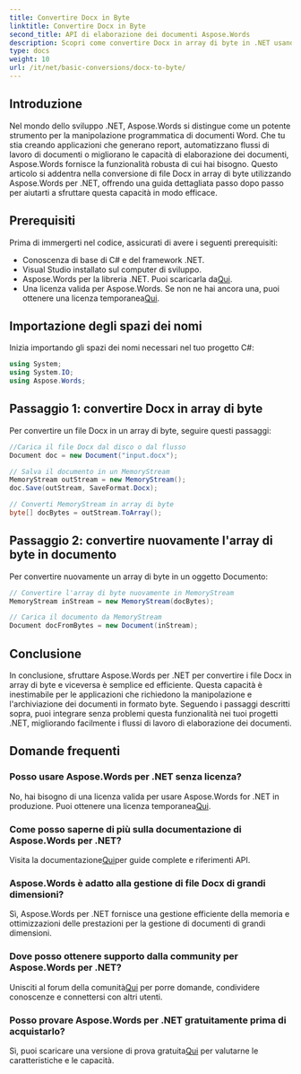 ```yaml
---
title: Convertire Docx in Byte
linktitle: Convertire Docx in Byte
second_title: API di elaborazione dei documenti Aspose.Words
description: Scopri come convertire Docx in array di byte in .NET usando Aspose.Words per un'elaborazione efficiente dei documenti. Guida passo passo inclusa.
type: docs
weight: 10
url: /it/net/basic-conversions/docx-to-byte/
---
```

## Introduzione

Nel mondo dello sviluppo .NET, Aspose.Words si distingue come un potente strumento per la manipolazione programmatica di documenti Word. Che tu stia creando applicazioni che generano report, automatizzano flussi di lavoro di documenti o migliorano le capacità di elaborazione dei documenti, Aspose.Words fornisce la funzionalità robusta di cui hai bisogno. Questo articolo si addentra nella conversione di file Docx in array di byte utilizzando Aspose.Words per .NET, offrendo una guida dettagliata passo dopo passo per aiutarti a sfruttare questa capacità in modo efficace.

## Prerequisiti

Prima di immergerti nel codice, assicurati di avere i seguenti prerequisiti:
- Conoscenza di base di C# e del framework .NET.
- Visual Studio installato sul computer di sviluppo.
-  Aspose.Words per la libreria .NET. Puoi scaricarla da[Qui](https://releases.aspose.com/words/net/).
-  Una licenza valida per Aspose.Words. Se non ne hai ancora una, puoi ottenere una licenza temporanea[Qui](https://purchase.aspose.com/temporary-license/).

## Importazione degli spazi dei nomi

Inizia importando gli spazi dei nomi necessari nel tuo progetto C#:
```csharp
using System;
using System.IO;
using Aspose.Words;
```

## Passaggio 1: convertire Docx in array di byte

Per convertire un file Docx in un array di byte, seguire questi passaggi:
```csharp
//Carica il file Docx dal disco o dal flusso
Document doc = new Document("input.docx");

// Salva il documento in un MemoryStream
MemoryStream outStream = new MemoryStream();
doc.Save(outStream, SaveFormat.Docx);

// Converti MemoryStream in array di byte
byte[] docBytes = outStream.ToArray();
```

## Passaggio 2: convertire nuovamente l'array di byte in documento

Per convertire nuovamente un array di byte in un oggetto Documento:
```csharp
// Convertire l'array di byte nuovamente in MemoryStream
MemoryStream inStream = new MemoryStream(docBytes);

// Carica il documento da MemoryStream
Document docFromBytes = new Document(inStream);
```

## Conclusione

In conclusione, sfruttare Aspose.Words per .NET per convertire i file Docx in array di byte e viceversa è semplice ed efficiente. Questa capacità è inestimabile per le applicazioni che richiedono la manipolazione e l'archiviazione dei documenti in formato byte. Seguendo i passaggi descritti sopra, puoi integrare senza problemi questa funzionalità nei tuoi progetti .NET, migliorando facilmente i flussi di lavoro di elaborazione dei documenti.

## Domande frequenti

### Posso usare Aspose.Words per .NET senza licenza?
 No, hai bisogno di una licenza valida per usare Aspose.Words for .NET in produzione. Puoi ottenere una licenza temporanea[Qui](https://purchase.aspose.com/temporary-license/).

### Come posso saperne di più sulla documentazione di Aspose.Words per .NET?
 Visita la documentazione[Qui](https://reference.aspose.com/words/net/)per guide complete e riferimenti API.

### Aspose.Words è adatto alla gestione di file Docx di grandi dimensioni?
Sì, Aspose.Words per .NET fornisce una gestione efficiente della memoria e ottimizzazioni delle prestazioni per la gestione di documenti di grandi dimensioni.

### Dove posso ottenere supporto dalla community per Aspose.Words per .NET?
 Unisciti al forum della comunità[Qui](https://forum.aspose.com/c/words/8) per porre domande, condividere conoscenze e connettersi con altri utenti.

### Posso provare Aspose.Words per .NET gratuitamente prima di acquistarlo?
 Sì, puoi scaricare una versione di prova gratuita[Qui](https://releases.aspose.com/) per valutarne le caratteristiche e le capacità.
